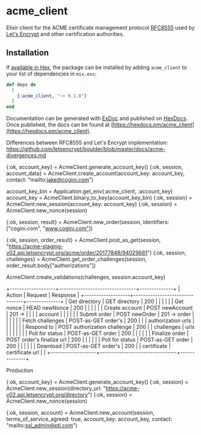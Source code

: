 # acme_client

Elixir client for the ACME certificate management protocol
[RFC8555](https://tools.ietf.org/html/rfc8555) used by
[Let's Encrypt](https://letsencrypt.org/) and other certification authorities.

## Installation

If [available in Hex](https://hex.pm/docs/publish), the package can be installed
by adding `acme_client` to your list of dependencies in `mix.exs`:

```elixir
def deps do
  [
    {:acme_client, "~> 0.1.0"}
  ]
end
```

Documentation can be generated with [ExDoc](https://github.com/elixir-lang/ex_doc)
and published on [HexDocs](https://hexdocs.pm). Once published, the docs can
be found at [https://hexdocs.pm/acme_client](https://hexdocs.pm/acme_client).

Differences between RFC8555 and Let's Encrypt implementation:
https://github.com/letsencrypt/boulder/blob/master/docs/acme-divergences.md

  {:ok, account_key} = AcmeClient.generate_account_key()
  {:ok, session, account_data} = AcmeClient.create_account(account_key: account_key, contact: "mailto:jake@cogini.com")

  account_key_bin = Application.get_env(:acme_client, :account_key)
  account_key = AcmeClient.binary_to_key(account_key_bin)
  {:ok, session} = AcmeClient.new_session(account_key: account_key)
  {:ok, session} = AcmeClient.new_nonce(session)

  {:ok, session, result} = AcmeClient.new_order(session, identifiers: ["cogini.com", "www.cogini.com"])

  {:ok, session, order_result} = AcmeClient.post_as_get(session, "https://acme-staging-v02.api.letsencrypt.org/acme/order/20177848/94029681")
  {:ok, session, challenges} = AcmeClient.get_order_challenges(session, order_result.body["authorizations"])

  AcmeClient.create_validations(challenges, session.account_key)

  +-------------------+--------------------------------+--------------+
  | Action            | Request                        | Response     |
  +-------------------+--------------------------------+--------------+
  | Get directory     | GET  directory                 | 200          |
  |                   |                                |              |
  | Get nonce         | HEAD newNonce                  | 200          |
  |                   |                                |              |
  | Create account    | POST newAccount                | 201 ->       |
  |                   |                                | account      |
  |                   |                                |              |
  | Submit order      | POST newOrder                  | 201 -> order |
  |                   |                                |              |
  | Fetch challenges  | POST-as-GET order's            | 200          |
  |                   | authorization urls             |              |
  |                   |                                |              |
  | Respond to        | POST authorization challenge   | 200          |
  | challenges        | urls                           |              |
  |                   |                                |              |
  | Poll for status   | POST-as-GET order              | 200          |
  |                   |                                |              |
  | Finalize order    | POST order's finalize url      | 200          |
  |                   |                                |              |
  | Poll for status   | POST-as-GET order              | 200          |
  |                   |                                |              |
  | Download          | POST-as-GET order's            | 200          |
  | certificate       | certificate url                |              |
  +-------------------+--------------------------------+--------------+

Production

  {:ok, account_key} = AcmeClient.generate_account_key()
  {:ok, session} = AcmeClient.new_session(directory_url: "https://acme-v02.api.letsencrypt.org/directory")
  {:ok, session} = AcmeClient.new_nonce(session)

  {:ok, session, account} = AcmeClient.new_account(session, terms_of_service_agreed: true, account_key: account_key, contact: "mailto:ssl_admin@ptl.com")
